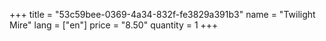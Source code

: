 +++
title = "53c59bee-0369-4a34-832f-fe3829a391b3"
name = "Twilight Mire"
lang = ["en"]
price = "8.50"
quantity = 1
+++
